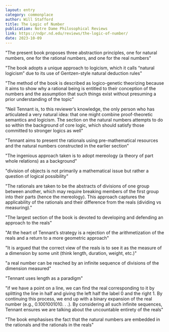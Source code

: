 ```yaml
---
layout: entry
category: commonplace
author: Will Stafford
title: The Logic of Number
publication: Notre Dame Philosophical Reviews
link: https://ndpr.nd.edu/reviews/the-logic-of-number/
date: 2023-10-09
---
```


"The present book proposes three abstraction principles, one for natural numbers, one for the rational numbers, and one for the real numbers"

"The book adopts a unique approach to logicism, which it calls “natural logicism” due to its use of Gentzen-style natural deduction rules"

"The method of the book is described as logico-genetic theorizing because it aims to show why a rational being is entitled to their conception of the numbers and the assumption that such things exist without presuming a prior understanding of the topic"

"Neil Tennant is, to this reviewer’s knowledge, the only person who has articulated a very natural idea: that one might combine proof-theoretic semantics and logicism. The section on the natural numbers attempts to do so within the background of core logic, which should satisfy those committed to stronger logics as well"

"Tennant aims to present the rationals using pre-mathematical resources and the natural numbers constructed in the earlier section"

"The ingenious approach taken is to adopt mereology (a theory of part whole relations) as a background"

"division of objects is not primarily a mathematical issue but rather a question of logical possibility"

"The rationals are taken to be the abstracts of divisions of one group between another, which may require breaking members of the first group into their parts (hence the mereology). This approach captures the applicability of the rationals and their difference from the reals (dividing vs measuring)."

"The largest section of the book is devoted to developing and defending an approach to the reals"

"At the heart of Tennant’s strategy is a rejection of the arithmetization of the reals and a return to a more geometric approach"

"It is argued that the correct view of the reals is to see it as the measure of a dimension by some unit (think length, duration, weight, etc.)"

"a real number can be reached by an infinite sequence of divisions of the dimension measured"

"Tennant uses length as a paradigm"

"if we have a point on a line, we can find the real corresponding to it by splitting the line in half and giving the left half the label 0 and the right 1. By continuing this process, we end up with a binary expansion of the real number (e.g., 0.1001001010. . .). By considering all such infinite sequences, Tennant ensures we are talking about the uncountable entirety of the reals"

"The book emphasises the fact that the natural numbers are embedded in the rationals and the rationals in the reals"
